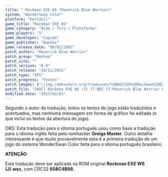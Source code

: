 ```yaml
---
title: " Rockman EXE WS (Maverick Blue Warrior)"
system: "WonderSwan Color"
platform: "Portátil"
game_title: "Rockman EXE WS"
game_category: "Ação / Tiro / Plataforma"
game_players: "1"
game_developer: "Capcom"
game_publisher: "Bandai"
game_release_date: "08/02/2003"
patch_author: "Maverick Blue Warrior"
patch_group: "Nenhum"
patch_site: ""
patch_version: "0.9"
patch_release: "20/11/2015"
patch_type: "IPS"
patch_progress: "Textos"
patch_images: ["//img.romhackers.org/traducoes/%5BWSC%5D%20Rockman%20EXE%20WS%20-%20Maverick%20Blue%20Warrior%20-%201.png","//img.romhackers.org/traducoes/%5BWSC%5D%20Rockman%20EXE%20WS%20-%20Maverick%20Blue%20Warrior%20-%202.png","//img.romhackers.org/traducoes/%5BWSC%5D%20Rockman%20EXE%20WS%20-%20Maverick%20Blue%20Warrior%20-%203.png"]
patch_file: "[WSC] Rockman EXE WS (J) [T-BR] [T-Maverick Blue Warrior G-Nenhum] [V-0.9 A-2015].zip"
modified_date: "2017/03/01"
---
```

Segundo o autor da tradução, todos os textos do jogo estão traduzidos e acentuados, mas nenhuma mensagem em forma de gráfico foi editada (o que inclui os textos da abertura do jogo).

OBS: Esta tradução para o idioma português usou como base a tradução para o idioma inglês feita pelo romhacker <b>Greiga Master</b>. Outro detalhe interessante é que muito provavelmente esta é a primeira tradução de um jogo do sistema WonderSwan Color feita para o idioma português brasileiro.

<b>ATENÇÃO</b>:

Esta tradução deve ser aplicada na ROM original <b>Rockman EXE WS (J).wsc</b>, com CRC32 <b>658C4B98</b>.
